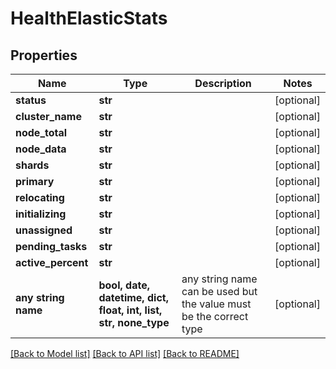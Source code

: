 # HealthElasticStats


## Properties
Name | Type | Description | Notes
------------ | ------------- | ------------- | -------------
**status** | **str** |  | [optional] 
**cluster_name** | **str** |  | [optional] 
**node_total** | **str** |  | [optional] 
**node_data** | **str** |  | [optional] 
**shards** | **str** |  | [optional] 
**primary** | **str** |  | [optional] 
**relocating** | **str** |  | [optional] 
**initializing** | **str** |  | [optional] 
**unassigned** | **str** |  | [optional] 
**pending_tasks** | **str** |  | [optional] 
**active_percent** | **str** |  | [optional] 
**any string name** | **bool, date, datetime, dict, float, int, list, str, none_type** | any string name can be used but the value must be the correct type | [optional]

[[Back to Model list]](../README.md#documentation-for-models) [[Back to API list]](../README.md#documentation-for-api-endpoints) [[Back to README]](../README.md)


